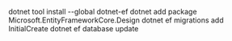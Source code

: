 dotnet tool install --global dotnet-ef
dotnet add package Microsoft.EntityFrameworkCore.Design
dotnet ef migrations add InitialCreate
dotnet ef database update

